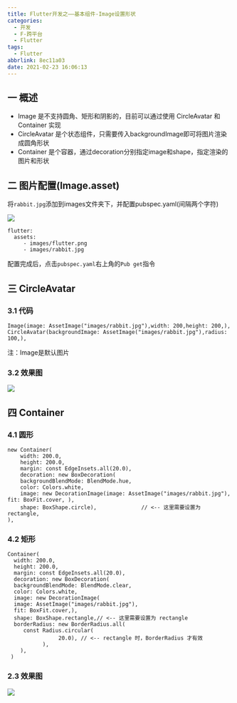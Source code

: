 ```yaml
---
title: Flutter开发之——基本组件-Image设置形状
categories:
  - 开发
  - F-跨平台
  - Flutter
tags:
  - Flutter
abbrlink: 8ec11a03
date: 2021-02-23 16:06:13
---
```

## 一 概述

* Image 是不支持圆角、矩形和阴影的，目前可以通过使用 CircleAvatar 和 Container 实现
* CircleAvatar 是个状态组件，只需要传入backgroundImage即可将图片渲染成圆角形状
* Container 是个容器，通过decoration分别指定image和shape，指定渲染的图片和形状

<!--more-->

## 二 图片配置(Image.asset)

将`rabbit.jpg`添加到images文件夹下，并配置pubspec.yaml(间隔两个字符)

![][1]

```
flutter:
  assets:
     - images/flutter.png
     - images/rabbit.jpg
```

配置完成后，点击`pubspec.yaml`右上角的`Pub get`指令

## 三 CircleAvatar 

### 3.1 代码

```
Image(image: AssetImage("images/rabbit.jpg"),width: 200,height: 200,),
CircleAvatar(backgroundImage: AssetImage("images/rabbit.jpg"),radius: 100,),
```

注：Image是默认图片

### 3.2 效果图
![][2]

## 四  Container 

### 4.1 圆形

```
new Container(
    width: 200.0,
    height: 200.0,
    margin: const EdgeInsets.all(20.0),
    decoration: new BoxDecoration(
    backgroundBlendMode: BlendMode.hue,
    color: Colors.white,
    image: new DecorationImage(image: AssetImage("images/rabbit.jpg"), fit: BoxFit.cover, ),
    shape: BoxShape.circle),              // <-- 这里需要设置为 rectangle,
),
```

### 4.2 矩形

```
Container(
  width: 200.0,
  height: 200.0,
  margin: const EdgeInsets.all(20.0),
  decoration: new BoxDecoration(
  backgroundBlendMode: BlendMode.clear,
  color: Colors.white,
  image: new DecorationImage(
  image: AssetImage("images/rabbit.jpg"),
  fit: BoxFit.cover,),
  shape: BoxShape.rectangle,// <-- 这里需要设置为 rectangle
  borderRadius: new BorderRadius.all(
     const Radius.circular(
				20.0), // <-- rectangle 时，BorderRadius 才有效
           ),
    ),
 )
```

### 2.3 效果图
![][3]


[1]:https://raw.githubusercontent.com/PGzxc/CDN/master/blog-flutter/flutter-image-shape-pubspec.png
[2]:https://raw.githubusercontent.com/PGzxc/CDN/master/blog-flutter/flutter-image-shape-circleavatar.png
[3]:https://raw.githubusercontent.com/PGzxc/CDN/master/blog-flutter/flutter-image-shape-container.png